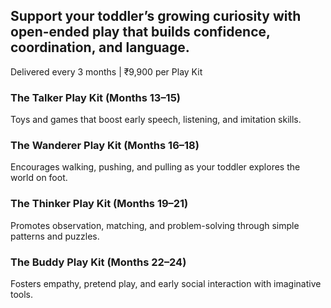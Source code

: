 ## Support your toddler’s growing curiosity with open-ended play that builds confidence, coordination, and language.

Delivered every 3 months | ₹9,900 per Play Kit

### The Talker Play Kit (Months 13–15)

Toys and games that boost early speech, listening, and imitation skills.

### The Wanderer Play Kit (Months 16–18)

Encourages walking, pushing, and pulling as your toddler explores the world on foot.

### The Thinker Play Kit (Months 19–21)

Promotes observation, matching, and problem-solving through simple patterns and puzzles.

### The Buddy Play Kit (Months 22–24)

Fosters empathy, pretend play, and early social interaction with imaginative tools.
